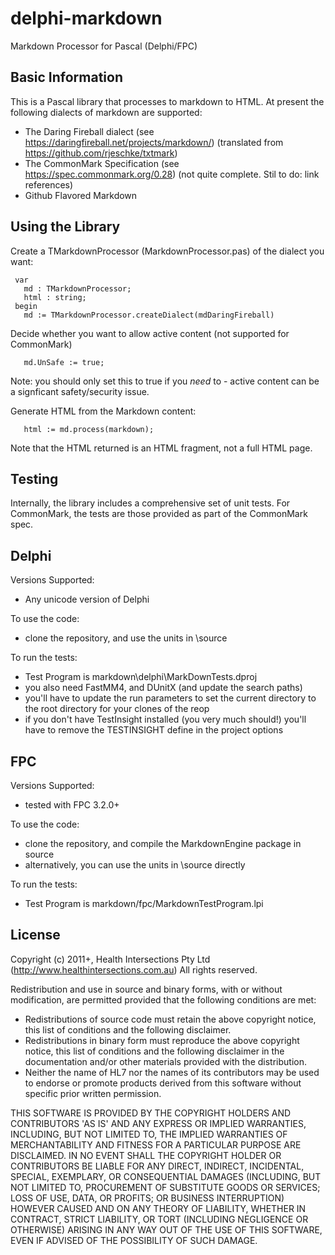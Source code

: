# delphi-markdown

Markdown Processor for Pascal (Delphi/FPC)

## Basic Information

This is a Pascal library that processes to markdown to HTML.
At present the following dialects of markdown are supported:

* The Daring Fireball dialect (see https://daringfireball.net/projects/markdown/) (translated from https://github.com/rjeschke/txtmark)
* The CommonMark Specification (see https://spec.commonmark.org/0.28) (not quite complete. Stil to do: link references)
* Github Flavored Markdown

## Using the Library

Create a TMarkdownProcessor (MarkdownProcessor.pas) of the dialect you want:

     var
       md : TMarkdownProcessor;
       html : string;
     begin
       md := TMarkdownProcessor.createDialect(mdDaringFireball)
  
Decide whether you want to allow active content (not supported for CommonMark)

       md.UnSafe := true;
  
Note: you should only set this to true if you *need* to - active content can be a signficant safety/security issue.  
 
Generate HTML from the Markdown content:

       html := md.process(markdown); 
  
Note that the HTML returned is an HTML fragment, not a full HTML page.

## Testing

Internally, the library includes a comprehensive set of unit tests. For CommonMark,
the tests are those provided as part of the CommonMark spec.

## Delphi 

Versions Supported:

* Any unicode version of Delphi

To use the code:

* clone the repository, and use the units in \source 

To run the tests:
* Test Program is markdown\delphi\MarkDownTests.dproj
* you also need FastMM4, and DUnitX (and update the search paths)
* you'll have to update the run parameters to set the current directory to the root directory for your clones of the reop
* if you don't have TestInsight installed (you very much should!) you'll have to remove the TESTINSIGHT define in the project options

## FPC

Versions Supported:
* tested with FPC 3.2.0+

To use the code:

* clone the repository, and compile the MarkdownEngine package in source
* alternatively, you can use the units in \source directly

To run the tests:

* Test Program is markdown/fpc/MarkdownTestProgram.lpi

## License

Copyright (c) 2011+, Health Intersections Pty Ltd (http://www.healthintersections.com.au)
All rights reserved.

Redistribution and use in source and binary forms, with or without modification,
are permitted provided that the following conditions are met:

 * Redistributions of source code must retain the above copyright notice, this
   list of conditions and the following disclaimer.
 * Redistributions in binary form must reproduce the above copyright notice,
   this list of conditions and the following disclaimer in the documentation
   and/or other materials provided with the distribution.
 * Neither the name of HL7 nor the names of its contributors may be used to
   endorse or promote products derived from this software without specific
   prior written permission.

THIS SOFTWARE IS PROVIDED BY THE COPYRIGHT HOLDERS AND CONTRIBUTORS 'AS IS' AND
ANY EXPRESS OR IMPLIED WARRANTIES, INCLUDING, BUT NOT LIMITED TO, THE IMPLIED
WARRANTIES OF MERCHANTABILITY AND FITNESS FOR A PARTICULAR PURPOSE ARE DISCLAIMED.
IN NO EVENT SHALL THE COPYRIGHT HOLDER OR CONTRIBUTORS BE LIABLE FOR ANY DIRECT,
INDIRECT, INCIDENTAL, SPECIAL, EXEMPLARY, OR CONSEQUENTIAL DAMAGES (INCLUDING, BUT
NOT LIMITED TO, PROCUREMENT OF SUBSTITUTE GOODS OR SERVICES; LOSS OF USE, DATA, OR
PROFITS; OR BUSINESS INTERRUPTION) HOWEVER CAUSED AND ON ANY THEORY OF LIABILITY,
WHETHER IN CONTRACT, STRICT LIABILITY, OR TORT (INCLUDING NEGLIGENCE OR OTHERWISE)
ARISING IN ANY WAY OUT OF THE USE OF THIS SOFTWARE, EVEN IF ADVISED OF THE
POSSIBILITY OF SUCH DAMAGE.
